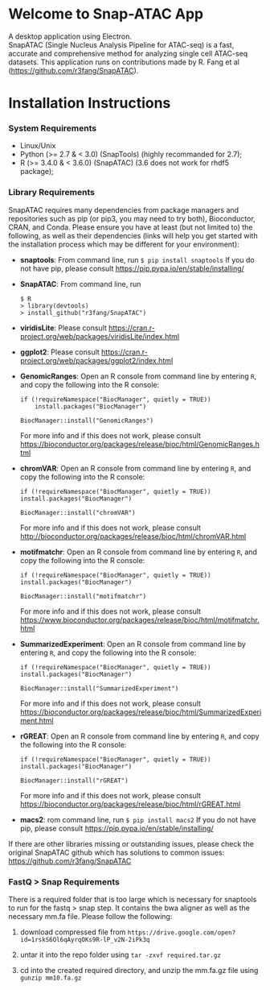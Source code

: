 # Welcome to Snap-ATAC App
A desktop application using Electron. SnapATAC (Single Nucleus Analysis Pipeline for ATAC-seq) is a fast, accurate and comprehensive method for analyzing single cell ATAC-seq datasets. This application runs on contributions made by R. Fang et al (https://github.com/r3fang/SnapATAC).

# Installation Instructions
### System Requirements
- Linux/Unix
- Python (>= 2.7 & < 3.0) (SnapTools) (highly recommanded for 2.7);
- R (>= 3.4.0 & < 3.6.0) (SnapATAC) (3.6 does not work for rhdf5 package);

### Library Requirements
SnapATAC requires many dependencies from package managers and repositories such as pip (or pip3, you may need to try both), Bioconductor, CRAN, and Conda. Please ensure you have at least (but not limited to) the following, as well as their dependencies (links will help you get started with the installation process which may be different for your environment):
- **snaptools**:
From command line, run ```$ pip install snaptools``` If you do not have pip, please consult https://pip.pypa.io/en/stable/installing/

- **SnapATAC**:
From command line, run
  ```
  $ R
  > library(devtools)
  > install_github("r3fang/SnapATAC")
  ```
  
- **viridisLite**: Please consult https://cran.r-project.org/web/packages/viridisLite/index.html

- **ggplot2**: Please consult https://cran.r-project.org/web/packages/ggplot2/index.html

- **GenomicRanges**: Open an R console from command line by entering ```R```, and copy the following into the R console:
    ```
    if (!requireNamespace("BiocManager", quietly = TRUE))
        install.packages("BiocManager")

    BiocManager::install("GenomicRanges")
    ```
    For more info and if this does not work, please consult https://bioconductor.org/packages/release/bioc/html/GenomicRanges.html
    
- **chromVAR**: Open an R console from command line by entering ```R```, and copy the following into the R console:
    ```
    if (!requireNamespace("BiocManager", quietly = TRUE))
    install.packages("BiocManager")

    BiocManager::install("chromVAR")
    ```
    For more info and if this does not work, please consult http://bioconductor.org/packages/release/bioc/html/chromVAR.html
    
- **motifmatchr**: Open an R console from command line by entering ```R```, and copy the following into the R console:
    ```
    if (!requireNamespace("BiocManager", quietly = TRUE))
    install.packages("BiocManager")

    BiocManager::install("motifmatchr")
    ```
    For more info and if this does not work, please consult https://www.bioconductor.org/packages/release/bioc/html/motifmatchr.html
    
- **SummarizedExperiment**: Open an R console from command line by entering ```R```, and copy the following into the R console:
    ```
    if (!requireNamespace("BiocManager", quietly = TRUE))
    install.packages("BiocManager")

    BiocManager::install("SummarizedExperiment")
    ```
    For more info and if this does not work, please consult https://bioconductor.org/packages/release/bioc/html/SummarizedExperiment.html
    
- **rGREAT**: Open an R console from command line by entering ```R```, and copy the following into the R console:
    ```
    if (!requireNamespace("BiocManager", quietly = TRUE))
    install.packages("BiocManager")

    BiocManager::install("rGREAT")
    ```
    For more info and if this does not work, please consult https://bioconductor.org/packages/release/bioc/html/rGREAT.html
    
- **macs2**: rom command line, run ```$ pip install macs2``` If you do not have pip, please consult https://pip.pypa.io/en/stable/installing/

If there are other libraries missing or outstanding issues, please check the original SnapATAC github which has solutions to common issues: https://github.com/r3fang/SnapATAC

### FastQ > Snap Requirements
There is a required folder that is too large which is necessary for snaptools to run for the fastq > snap step. It contains the bwa aligner as well as the necessary mm.fa file. Please follow the following:
1. download compressed file from ```https://drive.google.com/open?id=1rskS6Ol6qAyrqOKs9R-lP_v2N-2iPk3q```

2. untar it into the repo folder using ```tar -zxvf required.tar.gz```

3. cd into the created required directory, and unzip the mm.fa.gz file using ```gunzip mm10.fa.gz```
